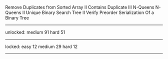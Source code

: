 Remove Duplicates from Sorted Array II
Contains Duplicate III
N-Queens
N-Queens II
Unique Binary Search Tree II
Verify Preorder Serialization Of a Binary Tree

--------------

unlocked:
medium 91
hard   51

---------------

locked:
easy   12
medium 29
hard   12

---------------